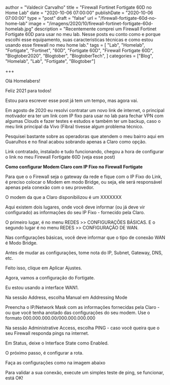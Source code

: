 author = "Valdecir Carvalho"
title = "Firewall Fortinet Fortigate 60D no Home Lab"
date = "2020-10-06 07:00:00"
publishDate = "2020-10-06 07:00:00"
type = "post"
draft = "false"
url = "/firewall-fortigate-60d-no-home-lab"
image = "/imagens/2020/10/firewall-fortinet-fortigate-60d-homelab.jpg"
description = "Recentemente comprei um Firewall Fortinet Fortigate 60D para usar no meu lab. Nesse posts eu conto como e porque escolhi esse equipamento, suas caracteristicas técnicas e como estou usando esse firewall no meu home lab."
tags = [
    "Lab",
    "Homelab",
    "Fortigate",
    "Fortinet",
    "60D",
    "Fortigate 60D",
    "Firewall Fortigate 60D",
    "Blogtober2020",
    "Blogtober",
    "BlogtoberTech",
]
categories = ["Blog", "Homelab", "Lab", "Fortigate", "Blogtober"]

+++

Olá Homelabers!

Feliz 2021 para todos!

Estou para escrever esse post já tem um tempo, mas agora vai. 

Em agosto de 2020 eu resolvi contratar um novo link de internet, o principal motivador era ter um link com IP fixo para usar no lab para fechar VPN com algumas Clouds e fazer testes e estudos e também ter um backup, caso o meu link principal da Vivo (Fibra) tivesse algum problema técnico.

Pesquisei bastante sobre as operadoras que atendem o meu bairro aqui em Guarulhos e no final acabou sobrando apenas a Claro como opção.

Link contratado, instalado e tudo funcionando, chegou a hora de configurar o link no meu Firewall Fortigate 60D (veja esse post)

**Como configurar Modem Claro com IP Fixo no Firewall Fortigate**

Para que o o Firewall seja o gateway da rede e fique com o IP Fixo do Link, é preciso colocar o Modem em modo Bridge, ou seja, ele será responsável apenas pela conexão com o seu provedor.

O modem da que a Claro disponibilizou é um XXXXXXX

Aqui existem dois lugares, onde você deve informar (ou já deve vir configurado) as informações do seu IP Fixo - fornecido pela Claro.

O primeiro lugar, é no menu REDES >> CONFIGURAÇÕES BÁSICAS. E o segundo lugar é no menu REDES >> CONFIGURAÇÃO DE WAN.

Nas configurações básicas, você deve informar que o tipo de conexão WAN é Modo Bridge.

Antes de mudar as configurações, tome nota do IP, Subnet, Gateway, DNS, etc.

Feito isso, clique em Aplicar Ajustes.

Agora, vamos a configuração do Fortigate.

Eu estou usando a interface WAN1.

Na sessão Address, escolha Manual em Addressing Mode

Preencha o IP/Network Mask com as informações fornecidas pela Claro - ou que você tenha anotado das configurações do seu modem. Use o formato 000.000.000.00/000.000.000.000

Na sessão Administrative Access, escolha PING - caso você queira que o seu Firewall responda pings na internet.

Em Status, deixe o Interface State como Enabled.

O próximo passo, é configurar a rota. 

Faça as configurações como na imagem abaixo

Para validar a sua conexão, execute um simples teste de ping, se funcionar, está OK!


